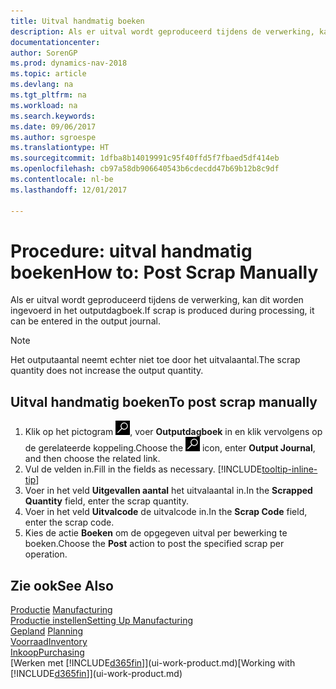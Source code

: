 ```yaml
---
title: Uitval handmatig boeken
description: Als er uitval wordt geproduceerd tijdens de verwerking, kan dit worden ingevoerd in het outputdagboek. Het outputaantal neemt echter niet toe door het uitvalaantal.
documentationcenter: 
author: SorenGP
ms.prod: dynamics-nav-2018
ms.topic: article
ms.devlang: na
ms.tgt_pltfrm: na
ms.workload: na
ms.search.keywords: 
ms.date: 09/06/2017
ms.author: sgroespe
ms.translationtype: HT
ms.sourcegitcommit: 1dfba8b14019991c95f40ffd5f7fbaed5df414eb
ms.openlocfilehash: cb97a58db906640543b6cdecdd47b69b12b8c9df
ms.contentlocale: nl-be
ms.lasthandoff: 12/01/2017

---
```

# <a name="how-to-post-scrap-manually"></a><span data-ttu-id="43556-104">Procedure: uitval handmatig boeken</span><span class="sxs-lookup"><span data-stu-id="43556-104">How to: Post Scrap Manually</span></span>
<span data-ttu-id="43556-105">Als er uitval wordt geproduceerd tijdens de verwerking, kan dit worden ingevoerd in het outputdagboek.</span><span class="sxs-lookup"><span data-stu-id="43556-105">If scrap is produced during processing, it can be entered in the output journal.</span></span> 

> [!NOTE]
> <span data-ttu-id="43556-106">Het outputaantal neemt echter niet toe door het uitvalaantal.</span><span class="sxs-lookup"><span data-stu-id="43556-106">The scrap quantity does not increase the output quantity.</span></span>  

## <a name="to-post-scrap-manually"></a><span data-ttu-id="43556-107">Uitval handmatig boeken</span><span class="sxs-lookup"><span data-stu-id="43556-107">To post scrap manually</span></span>  
1. <span data-ttu-id="43556-108">Klik op het pictogram ![Zoeken naar pagina of rapport](media/ui-search/search_small.png "pictogram Zoeken naar pagina of rapport"), voer **Outputdagboek** in en klik vervolgens op de gerelateerde koppeling.</span><span class="sxs-lookup"><span data-stu-id="43556-108">Choose the ![Search for Page or Report](media/ui-search/search_small.png "Search for Page or Report icon") icon, enter **Output Journal**, and then choose the related link.</span></span>  
2. <span data-ttu-id="43556-109">Vul de velden in.</span><span class="sxs-lookup"><span data-stu-id="43556-109">Fill in the fields as necessary.</span></span> [!INCLUDE[tooltip-inline-tip](includes/tooltip-inline-tip_md.md)]  
3. <span data-ttu-id="43556-110">Voer in het veld **Uitgevallen aantal** het uitvalaantal in.</span><span class="sxs-lookup"><span data-stu-id="43556-110">In the **Scrapped Quantity** field, enter the scrap quantity.</span></span>  
4. <span data-ttu-id="43556-111">Voer in het veld **Uitvalcode** de uitvalcode in.</span><span class="sxs-lookup"><span data-stu-id="43556-111">In the **Scrap Code** field, enter the scrap code.</span></span>  
5. <span data-ttu-id="43556-112">Kies de actie **Boeken** om de opgegeven uitval per bewerking te boeken.</span><span class="sxs-lookup"><span data-stu-id="43556-112">Choose the **Post** action to post the specified scrap per operation.</span></span>  

## <a name="see-also"></a><span data-ttu-id="43556-113">Zie ook</span><span class="sxs-lookup"><span data-stu-id="43556-113">See Also</span></span>  
<span data-ttu-id="43556-114">[Productie](production-manage-manufacturing.md)  </span><span class="sxs-lookup"><span data-stu-id="43556-114">[Manufacturing](production-manage-manufacturing.md)  </span></span>  
[<span data-ttu-id="43556-115">Productie instellen</span><span class="sxs-lookup"><span data-stu-id="43556-115">Setting Up Manufacturing</span></span>](production-configure-production-processes.md)  
<span data-ttu-id="43556-116">[Gepland](production-planning.md)    </span><span class="sxs-lookup"><span data-stu-id="43556-116">[Planning](production-planning.md)    </span></span>  
[<span data-ttu-id="43556-117">Voorraad</span><span class="sxs-lookup"><span data-stu-id="43556-117">Inventory</span></span>](inventory-manage-inventory.md)  
[<span data-ttu-id="43556-118">Inkoop</span><span class="sxs-lookup"><span data-stu-id="43556-118">Purchasing</span></span>](purchasing-manage-purchasing.md)  
<span data-ttu-id="43556-119">[Werken met [!INCLUDE[d365fin](includes/d365fin_md.md)]](ui-work-product.md)</span><span class="sxs-lookup"><span data-stu-id="43556-119">[Working with [!INCLUDE[d365fin](includes/d365fin_md.md)]](ui-work-product.md)</span></span>

